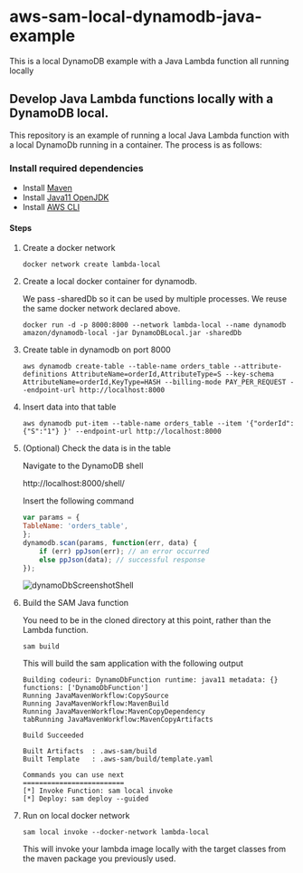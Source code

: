 # aws-sam-local-dynamodb-java-example
This is a local DynamoDB example with a Java Lambda function all running locally

## Develop Java Lambda functions locally with a DynamoDB local.

This repository is an example of running a local Java Lambda function with a local DynamoDb running in a container.  The process is as follows:



### Install required dependencies

 - Install [Maven](https://maven.apache.org/)
 - Install [Java11 OpenJDK](https://adoptopenjdk.net/)
 - Install [AWS CLI](https://aws.amazon.com/cli/)


#### Steps
1.  Create a docker network

    `docker network create lambda-local`

2.  Create a local docker container for dynamodb.

    We pass -sharedDb so it can be used by multiple processes.  We reuse the same docker network declared above.

    ```
    docker run -d -p 8000:8000 --network lambda-local --name dynamodb amazon/dynamodb-local -jar DynamoDBLocal.jar -sharedDb
    ```

3.  Create table in dynamodb on port 8000

    ```
    aws dynamodb create-table --table-name orders_table --attribute-definitions AttributeName=orderId,AttributeType=S --key-schema AttributeName=orderId,KeyType=HASH --billing-mode PAY_PER_REQUEST --endpoint-url http://localhost:8000
    ```

4.  Insert data into that table

    ```shell
    aws dynamodb put-item --table-name orders_table --item '{"orderId": {"S":"1"} }' --endpoint-url http://localhost:8000
    ```

5.  (Optional)  Check the data is in the table

    Navigate to the DynamoDB shell

    http://localhost:8000/shell/

    Insert the following command
    
    ```javascript
    var params = {
    TableName: 'orders_table',
    };
    dynamodb.scan(params, function(err, data) {
        if (err) ppJson(err); // an error occurred
        else ppJson(data); // successful response
    });
    ```
    ![dynamoDbScreenshotShell](https://raw.githubusercontent.com/david99world/aws-sam-local-dynamodb-java-example/master/dynamoDbScreenshot.png.png)


7.  Build the SAM Java function

    You need to be in the cloned directory at this point, rather than the Lambda function.

    ```shell
    sam build
    ``` 
    This will build the sam application with the following output

    ```
    Building codeuri: DynamoDbFunction runtime: java11 metadata: {} functions: ['DynamoDbFunction']
    Running JavaMavenWorkflow:CopySource
    Running JavaMavenWorkflow:MavenBuild
    Running JavaMavenWorkflow:MavenCopyDependency
    tabRunning JavaMavenWorkflow:MavenCopyArtifacts

    Build Succeeded

    Built Artifacts  : .aws-sam/build
    Built Template   : .aws-sam/build/template.yaml

    Commands you can use next
    =========================
    [*] Invoke Function: sam local invoke
    [*] Deploy: sam deploy --guided
    ```

8.  Run on local docker network

    ```shell
    sam local invoke --docker-network lambda-local
    ```
    This will invoke your lambda image locally with the target classes from the maven package you previously used.
